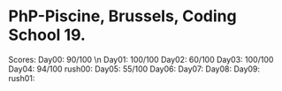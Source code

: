 # PhP-Piscine, Brussels, Coding School 19.

Scores:
Day00: 90/100 \n
Day01: 100/100
Day02: 60/100
Day03: 100/100
Day04: 94/100
rush00:
Day05: 55/100
Day06:
Day07:
Day08:
Day09:
rush01:
